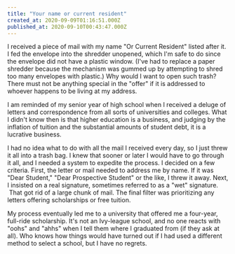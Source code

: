 ```yaml
---
title: "Your name or current resident"
created_at: 2020-09-09T01:16:51.000Z
published_at: 2020-09-10T00:43:47.000Z
---
```

I received a piece of mail with my name "Or Current Resident" listed after it. I fed the envelope into the shredder unopened, which I'm safe to do since the envelope did not have a plastic window. (I've had to replace a paper shredder because the mechanism was gummed up by attempting to shred too many envelopes with plastic.) Why would I want to open such trash? There must not be anything special in the "offer" if it is addressed to whoever happens to be living at my address.

I am reminded of my senior year of high school when I received a deluge of letters and correspondence from all sorts of universities and colleges. What I didn't know then is that higher education is a business, and judging by the inflation of tuition and the substantial amounts of student debt, it is a lucrative business.

I had no idea what to do with all the mail I received every day, so I just threw it all into a trash bag. I knew that sooner or later I would have to go through it all, and I needed a system to expedite the process. I decided on a few criteria. First, the letter or mail needed to address me by name. If it was "Dear Student," "Dear Prospective Student" or the like, I threw it away. Next, I insisted on a real signature, sometimes referred to as a "wet" signature.  That got rid of a large chunk of mail. The final filter was prioritizing any letters offering scholarships or free tuition. 

My process eventually led me to a university that offered me a four-year, full-ride scholarship. It's not an Ivy-league school, and no one reacts with "oohs" and "ahhs" when I tell them where I graduated from (if they ask at all). Who knows how things would have turned out if I had used a different method to select a school, but I have no regrets.
